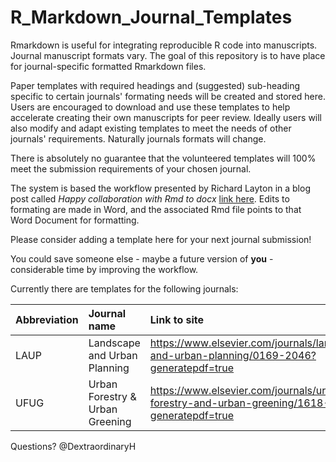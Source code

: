 # R_Markdown_Journal_Templates
Rmarkdown is useful for integrating reproducible R code into manuscripts. Journal manuscript formats vary. The goal of this repository is to have place for journal-specific formatted Rmarkdown files.

Paper templates with required headings and (suggested) sub-heading specific to certain journals' formating needs will be created and stored here. Users are encouraged to download and use these templates to help accelerate creating their own manuscripts for peer review. Ideally users will also modify and adapt existing templates to meet the needs of other journals' requirements. Naturally journals formats will change.

There is absolutely no guarantee that the volunteered templates will 100% meet the submission requirements of your chosen journal.

The system is based the workflow presented by Richard Layton in a blog post called *Happy collaboration with Rmd to docx*  [link here](https://rmarkdown.rstudio.com/articles_docx.html). Edits to formating are made in Word, and the associated Rmd file points to that Word Document for formatting.

Please consider adding a template here for your next journal submission!

You could save someone else - maybe a future version of **you** - considerable time by improving the workflow.

Currently there are templates for the following journals:

| Abbreviation | Journal name | Link to site |
| :--- | :--- | :--- |
| LAUP | Landscape and Urban Planning | https://www.elsevier.com/journals/landscape-and-urban-planning/0169-2046?generatepdf=true |
| UFUG | Urban Forestry & Urban Greening | https://www.elsevier.com/journals/urban-forestry-and-urban-greening/1618-8667?generatepdf=true |

Questions? @DextraordinaryH
